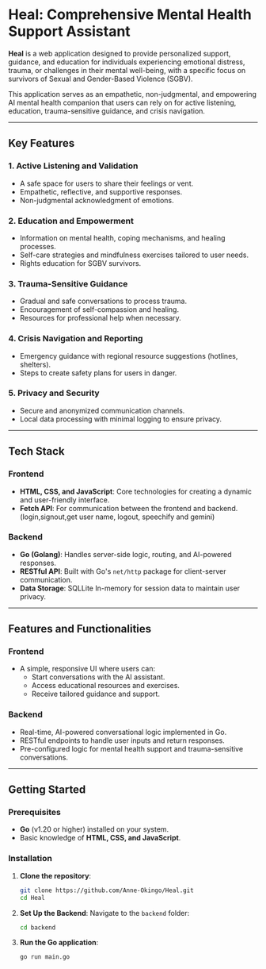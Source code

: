 # Heal: Comprehensive Mental Health Support Assistant

**Heal** is a web application designed to provide personalized support, guidance, and education for individuals experiencing emotional distress, trauma, or challenges in their mental well-being, with a specific focus on survivors of Sexual and Gender-Based Violence (SGBV).

This application serves as an empathetic, non-judgmental, and empowering AI mental health companion that users can rely on for active listening, education, trauma-sensitive guidance, and crisis navigation.

---

## Key Features

### 1. Active Listening and Validation
- A safe space for users to share their feelings or vent.
- Empathetic, reflective, and supportive responses.
- Non-judgmental acknowledgment of emotions.

### 2. Education and Empowerment
- Information on mental health, coping mechanisms, and healing processes.
- Self-care strategies and mindfulness exercises tailored to user needs.
- Rights education for SGBV survivors.

### 3. Trauma-Sensitive Guidance
- Gradual and safe conversations to process trauma.
- Encouragement of self-compassion and healing.
- Resources for professional help when necessary.

### 4. Crisis Navigation and Reporting
- Emergency guidance with regional resource suggestions (hotlines, shelters).
- Steps to create safety plans for users in danger.

### 5. Privacy and Security
- Secure and anonymized communication channels.
- Local data processing with minimal logging to ensure privacy.

---

## Tech Stack

### **Frontend**
- **HTML, CSS, and JavaScript**: Core technologies for creating a dynamic and user-friendly interface.
- **Fetch API**: For communication between the frontend and backend.(login,signout,get user name, logout, speechify and gemini)

### **Backend**
- **Go (Golang)**: Handles server-side logic, routing, and AI-powered responses.
- **RESTful API**: Built with Go's `net/http` package for client-server communication.
- **Data Storage**: SQLLite In-memory for session data to maintain user privacy.

---

## Features and Functionalities

### **Frontend**
- A simple, responsive UI where users can:
  - Start conversations with the AI assistant.
  - Access educational resources and exercises.
  - Receive tailored guidance and support.

### **Backend**
- Real-time, AI-powered conversational logic implemented in Go.
- RESTful endpoints to handle user inputs and return responses.
- Pre-configured logic for mental health support and trauma-sensitive conversations.

---

## Getting Started

### Prerequisites
- **Go** (v1.20 or higher) installed on your system.
- Basic knowledge of **HTML, CSS, and JavaScript**.

### Installation

1. **Clone the repository**:
   ```bash
   git clone https://github.com/Anne-Okingo/Heal.git
   cd Heal

2. **Set Up the Backend**:
   Navigate to the `backend` folder:
   ```bash
   cd backend

3. **Run the Go application**:
   ```bash
   go run main.go

